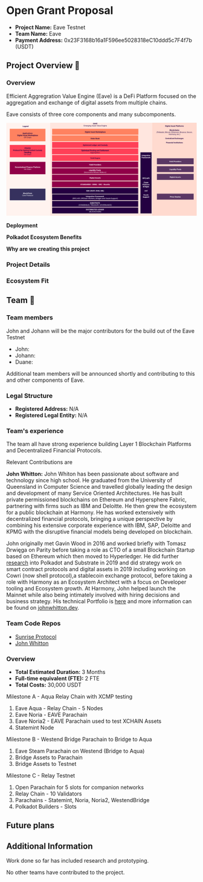 # Open Grant Proposal

* **Project Name:** Eave Testnet
* **Team Name:** Eave
* **Payment Address:** 0x23F3168b16a1F596ee5028318eC10ddd5c7F4f7b (USDT)

## Project Overview :page_facing_up: 

### Overview

Efficient Aggregration Value Engine (Eave) is a DeFi Platform focused on the aggregation and exchange of digital assets from multiple chains.

Eave consists of three core components and many subcomponents.

![Eave Platform Overview](https://raw.githubusercontent.com/eavenetwork/wiki/master/assets/EAVE%20Technology.png "EAVE Technology")

**Deployment**

**Polkadot Ecosystem Benefits**

**Why are we creating this project**

### Project Details 

### Ecosystem Fit

## Team :busts_in_silhouette:

### Team members
John and Johann will be the major contributors for the build out of the Eave Testnet

- John: 
- Johann:
- Duane:

Additional team members will be announced shortly and contributing to this and other components of Eave.

### Legal Structure 
* **Registered Address:** N/A
* **Registered Legal Entity:** N/A 

### Team's experience

The team all have strong experience building Layer 1 Blockchain Platforms and Decentralized Financial Protocols.

Relevant Contributions are

**John Whitton:** John Whiton has been passionate about software and technology since high school. He graduated from the University of Queensland in Computer Science and travelled globally leading the design and development of many Service Oriented Architectures. He has built private permissioned blockchains on Ethereum and Hypersphere Fabric, partnering with firms such as IBM and Deloitte. He then grew the ecosystem for a public blockchain at Harmony. He has worked extensively with decentralized financial protocols, bringing a unique perspective by combining his extensive corporate experience with IBM, SAP, Deloitte and KPMG with the disruptive financial models being developed on blockchain.

John originally met Gavin Wood in 2016 and worked briefly with Tomasz Drwięga on Parity before taking a role as CTO of a small Blockchain Startup based on Ethereum which then moved to Hyperledger. He did further [research](https://github.com/johnwhitton/blockchain-eval/blob/master/substrate.md) into Polkadot and Substrate in 2019 and did strategy work on smart contract protocols and digital assets in 2019 including working on Cowri (now shell protocol),a stablecoin exchange protocol, before taking a role with Harmony as an Ecosystem Architect with a focus on Developer tooling and Ecosystem growth. At Harmony, John helped launch the Mainnet while also being intimately involved with hiring decisions and business strategy. His technical Portfolio is [here](https://johnwhitton.dev/docs/docs/learn/portfolio/) and more information can be found on [johnwhitton.dev](https://johnwhitton.dev/).

### Team Code Repos
- [Sunrise Protocol](https://github.com/sunriseprotocol)
- [John Whitton](https://github.com/johnwhitton)

### Overview
* **Total Estimated Duration:** 3 Months
* **Full-time equivalent (FTE):**  2 FTE
* **Total Costs:** 30,000 USDT

Milestone A - Aqua Relay Chain with XCMP testing
1. Eave Aqua - Relay Chain - 5 Nodes 
2. Eave Noria - EAVE Parachain
3. Eave Noria2 - EAVE Parachain used to test XCHAIN Assets
4. Statemint Node

Milestone B - Westend Bridge Parachain to Bridge to Aqua
1. Eave Steam Parachain on Westend (Bridge to Aqua)
2. Bridge Assets to Parachain 
3. Bridge Assets to Testnet


Milestone C - Relay Testnet
1. Open Parachain for 5 slots for companion networks
2. Relay Chain - 10 Validators
3. Parachains - Statemint, Noria, Noria2, WestendBridge
4. Polkadot Builders - Slots

## Future plans

## Additional Information

Work done so far has included research and prototyping.

No other teams have contributed to the project.

